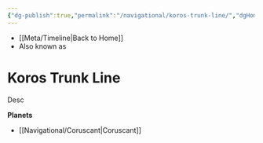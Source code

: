 ```yaml
---
{"dg-publish":true,"permalink":"/navigational/koros-trunk-line/","dgHomeLink":false}
---
```


- [[Meta/Timeline\|Back to Home]]
- Also known as 

# Koros Trunk Line
Desc

**Planets**
- [[Navigational/Coruscant\|Coruscant]]
